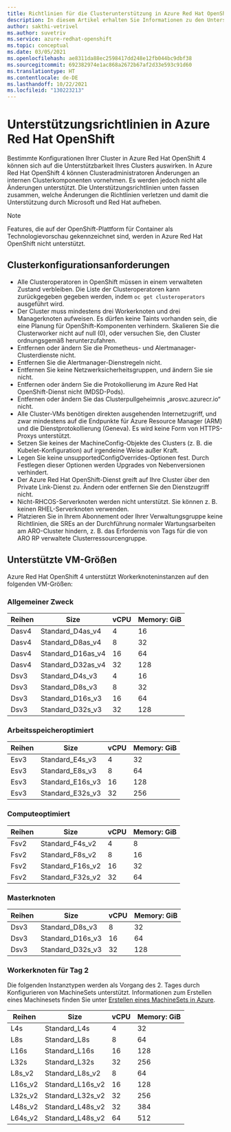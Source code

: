 ```yaml
---
title: Richtlinien für die Clusterunterstützung in Azure Red Hat OpenShift 4
description: In diesem Artikel erhalten Sie Informationen zu den Unterstützungsrichtlinienanforderungen für Red Hat OpenShift 4.
author: sakthi-vetrivel
ms.author: suvetriv
ms.service: azure-redhat-openshift
ms.topic: conceptual
ms.date: 03/05/2021
ms.openlocfilehash: ae8311da88ec2598417dd248e12fb044bc9dbf38
ms.sourcegitcommit: 692382974e1ac868a2672b67af2d33e593c91d60
ms.translationtype: HT
ms.contentlocale: de-DE
ms.lasthandoff: 10/22/2021
ms.locfileid: "130223213"
---
```

# <a name="azure-red-hat-openshift-support-policy"></a>Unterstützungsrichtlinien in Azure Red Hat OpenShift

Bestimmte Konfigurationen Ihrer Cluster in Azure Red Hat OpenShift 4 können sich auf die Unterstützbarkeit Ihres Clusters auswirken. In Azure Red Hat OpenShift 4 können Clusteradministratoren Änderungen an internen Clusterkomponenten vornehmen. Es werden jedoch nicht alle Änderungen unterstützt. Die Unterstützungsrichtlinien unten fassen zusammen, welche Änderungen die Richtlinien verletzen und damit die Unterstützung durch Microsoft und Red Hat aufheben.

> [!NOTE]
> Features, die auf der OpenShift-Plattform für Container als Technologievorschau gekennzeichnet sind, werden in Azure Red Hat OpenShift nicht unterstützt.

## <a name="cluster-configuration-requirements"></a>Clusterkonfigurationsanforderungen

* Alle Clusteroperatoren in OpenShift müssen in einem verwalteten Zustand verbleiben. Die Liste der Clusteroperatoren kann zurückgegeben gegeben werden, indem `oc get clusteroperators` ausgeführt wird.
* Der Cluster muss mindestens drei Workerknoten und drei Managerknoten aufweisen. Es dürfen keine Taints vorhanden sein, die eine Planung für OpenShift-Komponenten verhindern. Skalieren Sie die Clusterworker nicht auf null (0), oder versuchen Sie, den Cluster ordnungsgemäß herunterzufahren.
* Entfernen oder ändern Sie die Prometheus- und Alertmanager-Clusterdienste nicht.
* Entfernen Sie die Alertmanager-Dienstregeln nicht.
* Entfernen Sie keine Netzwerksicherheitsgruppen, und ändern Sie sie nicht.
* Entfernen oder ändern Sie die Protokollierung im Azure Red Hat OpenShift-Dienst nicht (MDSD-Pods).
* Entfernen oder ändern Sie das Clusterpullgeheimnis „arosvc.azurecr.io“ nicht.
* Alle Cluster-VMs benötigen direkten ausgehenden Internetzugriff, und zwar mindestens auf die Endpunkte für Azure Resource Manager (ARM) und die Dienstprotokollierung (Geneva).  Es wird keine Form von HTTPS-Proxys unterstützt.
* Setzen Sie keines der MachineConfig-Objekte des Clusters (z. B. die Kubelet-Konfiguration) auf irgendeine Weise außer Kraft.
* Legen Sie keine unsupportedConfigOverrides-Optionen fest. Durch Festlegen dieser Optionen werden Upgrades von Nebenversionen verhindert.
* Der Azure Red Hat OpenShift-Dienst greift auf Ihre Cluster über den Private Link-Dienst zu.  Ändern oder entfernen Sie den Dienstzugriff nicht.
* Nicht-RHCOS-Serverknoten werden nicht unterstützt. Sie können z. B. keinen RHEL-Serverknoten verwenden.
* Platzieren Sie in Ihrem Abonnement oder Ihrer Verwaltungsgruppe keine Richtlinien, die SREs an der Durchführung normaler Wartungsarbeiten am ARO-Cluster hindern, z. B. das Erfordernis von Tags für die von ARO RP verwaltete Clusterressourcengruppe.

## <a name="supported-virtual-machine-sizes"></a>Unterstützte VM-Größen

Azure Red Hat OpenShift 4 unterstützt Workerknoteninstanzen auf den folgenden VM-Größen:

### <a name="general-purpose"></a>Allgemeiner Zweck

|Reihen|Size|vCPU|Memory: GiB|
|-|-|-|-|
|Dasv4|Standard_D4as_v4|4|16|
|Dasv4|Standard_D8as_v4|8|32|
|Dasv4|Standard_D16as_v4|16|64|
|Dasv4|Standard_D32as_v4|32|128|
|Dsv3|Standard_D4s_v3|4|16|
|Dsv3|Standard_D8s_v3|8|32|
|Dsv3|Standard_D16s_v3|16|64|
|Dsv3|Standard_D32s_v3|32|128|

### <a name="memory-optimized"></a>Arbeitsspeicheroptimiert

|Reihen|Size|vCPU|Memory: GiB|
|-|-|-|-|
|Esv3|Standard_E4s_v3|4|32|
|Esv3|Standard_E8s_v3|8|64|
|Esv3|Standard_E16s_v3|16|128|
|Esv3|Standard_E32s_v3|32|256|

### <a name="compute-optimized"></a>Computeoptimiert

|Reihen|Size|vCPU|Memory: GiB|
|-|-|-|-|
|Fsv2|Standard_F4s_v2|4|8|
|Fsv2|Standard_F8s_v2|8|16|
|Fsv2|Standard_F16s_v2|16|32|
|Fsv2|Standard_F32s_v2|32|64|

### <a name="master-nodes"></a>Masterknoten

|Reihen|Size|vCPU|Memory: GiB|
|-|-|-|-|
|Dsv3|Standard_D8s_v3|8|32|
|Dsv3|Standard_D16s_v3|16|64|
|Dsv3|Standard_D32s_v3|32|128|

### <a name="day-2-worker-node"></a>Workerknoten für Tag 2
Die folgenden Instanztypen werden als Vorgang des 2. Tages durch Konfigurieren von MachineSets unterstützt. Informationen zum Erstellen eines Machinesets finden Sie unter [Erstellen eines MachineSets in Azure](https://docs.openshift.com/container-platform/4.8/machine_management/creating_machinesets/creating-machineset-azure.html).


|Reihen|Size|vCPU|Memory: GiB|
|-|-|-|-|
|L4s|Standard_L4s|4|32|
|L8s|Standard_L8s|8|64|
|L16s|Standard_L16s|16|128|
|L32s|Standard_L32s|32|256|
|L8s_v2|Standard_L8s_v2|8|64|
|L16s_v2|Standard_L16s_v2|16|128|
|L32s_v2|Standard_L32s_v2|32|256|
|L48s_v2|Standard_L48s_v2|32|384|
|L64s_v2|Standard_L48s_v2|64|512|
